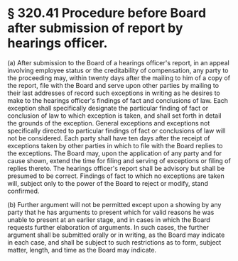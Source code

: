 # § 320.41   Procedure before Board after submission of report by hearings officer.

(a) After submission to the Board of a hearings officer's report, in an appeal involving employee status or the creditability of compensation, any party to the proceeding may, within twenty days after the mailing to him of a copy of the report, file with the Board and serve upon other parties by mailing to their last addresses of record such exceptions in writing as he desires to make to the hearings officer's findings of fact and conclusions of law. Each exception shall specifically designate the particular finding of fact or conclusion of law to which exception is taken, and shall set forth in detail the grounds of the exception. General exceptions and exceptions not specifically directed to particular findings of fact or conclusions of law will not be considered. Each party shall have ten days after the receipt of exceptions taken by other parties in which to file with the Board replies to the exceptions. The Board may, upon the application of any party and for cause shown, extend the time for filing and serving of exceptions or filing of replies thereto. The hearings officer's report shall be advisory but shall be presumed to be correct. Findings of fact to which no exceptions are taken will, subject only to the power of the Board to reject or modify, stand confirmed.


(b) Further argument will not be permitted except upon a showing by any party that he has arguments to present which for valid reasons he was unable to present at an earlier stage, and in cases in which the Board requests further elaboration of arguments. In such cases, the further argument shall be submitted orally or in writing, as the Board may indicate in each case, and shall be subject to such restrictions as to form, subject matter, length, and time as the Board may indicate.




